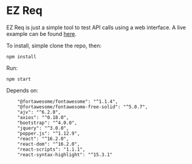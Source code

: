 # EZ Req

EZ Req is just a simple tool to test API calls using a web interface. A live example can be found [here]( http://drewlong.github.io/ez-req).

To install, simple clone the repo, then:

`npm install`

Run:

`npm start`

Depends on:

```
    "@fortawesome/fontawesome": "^1.1.4",
    "@fortawesome/fontawesome-free-solid": "^5.0.7",
    "ajv": "^6.2.0",
    "axios": "^0.18.0",
    "bootstrap": "^4.0.0",
    "jquery": "^3.0.0",
    "popper.js": "^1.12.9",
    "react": "^16.2.0",
    "react-dom": "^16.2.0",
    "react-scripts": "1.1.1",
    "react-syntax-highlight": "^15.3.1"

```

